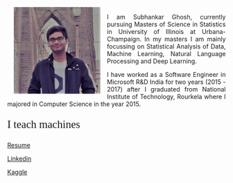 <img align="left" src="SubhankarImage.jpg" width="200" height="200" hspace="15" >

<p align="justify" class="para">
I am Subhankar Ghosh, currently pursuing Masters of Science in Statistics in University of Illinois at Urbana-Champaign. In my masters I am mainly focussing on Statistical Analysis of Data, Machine Learning, Natural Language Processing and Deep Learning.
</p>

<p align="justify" class="para">
I have worked as a Software Engineer in Microsoft R&D India for two years (2015 - 2017) after I graduated from National Institute of Technology, Rourkela where I majored in Computer Science in the year 2015.
</p>


<p align="justify" style="font-size:25px;font-family:Comic Sans MS">
  I teach machines
 </p>

[Resume](SubhankarResume.pdf)

[Linkedin](https://www.linkedin.com/in/subhankar-19)

[Kaggle](https://www.kaggle.com/sugh93)

